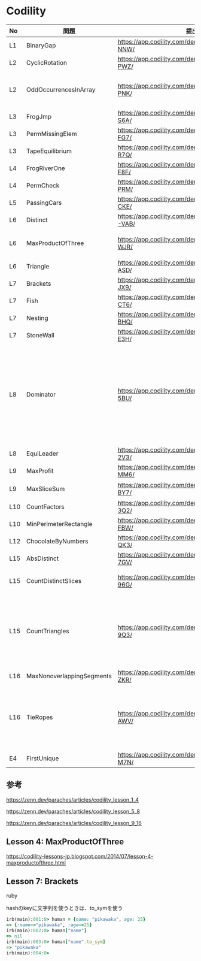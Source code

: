 # Codility

| No | 問題 | 提出結果 | 備考 |
|:-----------| ---- | -------| ------------:|
| L1  | BinaryGap | https://app.codility.com/demo/results/training88Q34V-NNW/ | |
| L2  | CyclicRotation | https://app.codility.com/demo/results/trainingM5ES68-PWZ/ | |
| L2  | OddOccurrencesInArray | https://app.codility.com/demo/results/trainingATJWEQ-PNK/ | 配列でなくhash |
| L3  | FrogJmp | https://app.codility.com/demo/results/trainingF3CAMT-S6A/ | |
| L3  | PermMissingElem | https://app.codility.com/demo/results/trainingWV23KH-FG7/ | |
| L3  | TapeEquilibrium | https://app.codility.com/demo/results/training66J6QU-R7Q/ | |
| L4  | FrogRiverOne | https://app.codility.com/demo/results/trainingQAMTK3-F8F/ | |
| L4  | PermCheck | https://app.codility.com/demo/results/training774HH2-PRM/ | |
| L5  | PassingCars | https://app.codility.com/demo/results/trainingC2GUZC-CKE/ | |
| L6  | Distinct | https://app.codility.com/demo/results/trainingMKHYTW-VAB/ | |
| L6  | MaxProductOfThree | https://app.codility.com/demo/results/trainingXVZTSK-WJR/ | ひっかけ問題 |
| L6  | Triangle | https://app.codility.com/demo/results/trainingEGU3QA-ASD/ |  |
| L7  | Brackets | https://app.codility.com/demo/results/trainingGFUYXZ-JX9/ | |
| L7  | Fish | https://app.codility.com/demo/results/trainingUUTFKJ-CT6/ | |
| L7  | Nesting | https://app.codility.com/demo/results/trainingCCZ37J-BHQ/ | |
| L7  | StoneWall | https://app.codility.com/demo/results/trainingS74P3E-E3H/ | |
| L8  | Dominator | https://app.codility.com/demo/results/training72UST5-5BU/ | 配列を返すのではなく、配列の要素のどれか |
| L8  | EquiLeader | https://app.codility.com/demo/results/trainingTYY5DD-2V3/ | |
| L9  | MaxProfit | https://app.codility.com/demo/results/training9KBV2V-MM6/ | |
| L9  | MaxSliceSum | https://app.codility.com/demo/results/trainingWE37BA-BY7/ | DP使用 |
| L10 | CountFactors | https://app.codility.com/demo/results/trainingYV6XAX-3Q2/ | |
| L10 | MinPerimeterRectangle | https://app.codility.com/demo/results/trainingZATKX7-FBW/ | |
| L12 | ChocolateByNumbers | https://app.codility.com/demo/results/training59KUJZ-QK3/ | |
| L15 | AbsDistinct | https://app.codility.com/demo/results/trainingDKGKK8-7GV/ | |
| L15 | CountDistinctSlices | https://app.codility.com/demo/results/trainingV3W25D-96G/ | Easyでない |
| L15 | CountTriangles | https://app.codility.com/demo/results/trainingFK9W7Q-9Q3/ | sortと三角形の条件だけてはだめ |
| L16 | MaxNonoverlappingSegments | https://app.codility.com/demo/results/trainingN62NNF-ZKR/ | |
| L16 | TieRopes | https://app.codility.com/demo/results/trainingK8QF7H-AWV/ | 例と問題文あっているのか？ |
| E4  | FirstUnique | https://app.codility.com/demo/results/trainingN3RB73-M7N/ |


## 参考

https://zenn.dev/paraches/articles/codility_lesson_1_4

https://zenn.dev/paraches/articles/codility_lesson_5_8

https://zenn.dev/paraches/articles/codility_lesson_9_16

## Lesson 4: MaxProductOfThree

https://codility-lessons-jp.blogspot.com/2014/07/lesson-4-maxproductofthree.html

## Lesson 7: Brackets

ruby

hashのkeyに文字列を使うときは、to_symを使う

```ruby
irb(main):001:0> human = {name: "pikawaka", age: 25}
=> {:name=>"pikawaka", :age=>25}
irb(main):002:0> human["name"]
=> nil
irb(main):003:0> human["name".to_sym]
=> "pikawaka"
irb(main):004:0> 
```
